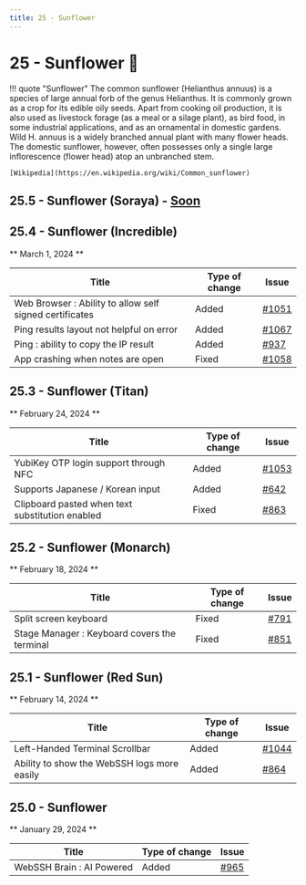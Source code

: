 ```yaml
---
title: 25 - Sunflower
---
```

# 25 - Sunflower :sunflower:
!!! quote "Sunflower"
    The common sunflower (Helianthus annuus) is a species of large annual forb of the genus Helianthus. It is commonly grown as a crop for its edible oily seeds. Apart from cooking oil production, it is also used as livestock forage (as a meal or a silage plant), as bird food, in some industrial applications, and as an ornamental in domestic gardens. Wild H. annuus is a widely branched annual plant with many flower heads. The domestic sunflower, however, often possesses only a single large inflorescence (flower head) atop an unbranched stem.

    [Wikipedia](https://en.wikipedia.org/wiki/Common_sunflower)

## 25.5 - Sunflower (Soraya) - [Soon](https://webssh.net/documentation/becoming-external-tester/)

## 25.4 - Sunflower (Incredible)
** March 1, 2024 **

| Title | Type of change | Issue |
| --- | --- | --- |
| Web Browser : Ability to allow self signed certificates | Added | [#1051](https://github.com/isontheline/pro.webssh.net/issues/1051) |
| Ping results layout not helpful on error | Added | [#1067](https://github.com/isontheline/pro.webssh.net/issues/1067) |
| Ping : ability to copy the IP result | Added | [#937](https://github.com/isontheline/pro.webssh.net/issues/937) |
| App crashing when notes are open | Fixed | [#1058](https://github.com/isontheline/pro.webssh.net/issues/1058) |

## 25.3 - Sunflower (Titan)
** February 24, 2024 **

| Title | Type of change | Issue |
| --- | --- | --- |
| YubiKey OTP login support through NFC | Added | [#1053](https://github.com/isontheline/pro.webssh.net/issues/1053) |
| Supports Japanese / Korean input | Added | [#642](https://github.com/isontheline/pro.webssh.net/issues/642) |
| Clipboard pasted when text substitution enabled | Fixed | [#863](https://github.com/isontheline/pro.webssh.net/issues/863) |

## 25.2 - Sunflower (Monarch)
** February 18, 2024 **

| Title | Type of change | Issue |
| --- | --- | --- |
| Split screen keyboard | Fixed | [#791](https://github.com/isontheline/pro.webssh.net/issues/791) |
| Stage Manager : Keyboard covers the terminal | Fixed | [#851](https://github.com/isontheline/pro.webssh.net/issues/851) |

## 25.1 - Sunflower (Red Sun)
** February 14, 2024 **

| Title | Type of change | Issue |
| --- | --- | --- |
| Left-Handed Terminal Scrollbar | Added | [#1044](https://github.com/isontheline/pro.webssh.net/issues/1044) |
| Ability to show the WebSSH logs more easily | Added | [#864](https://github.com/isontheline/pro.webssh.net/issues/864) |

## 25.0 - Sunflower
** January 29, 2024 **

| Title | Type of change | Issue |
| --- | --- | --- |
| WebSSH Brain : AI Powered | Added | [#965](https://github.com/isontheline/pro.webssh.net/issues/965) |